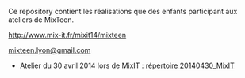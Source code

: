 Ce repository contient les réalisations que des enfants participant aux ateliers de MixTeen.

http://www.mix-it.fr/mixit14/mixteen

mixteen.lyon@gmail.com


* Atelier du 30 avril 2014 lors de MixIT : [répertoire 20140430_MixIT](./20140430_MixIT)